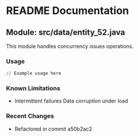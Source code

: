# README Documentation

## Module: src/data/entity_52.java

This module handles concurrency issues operations.

### Usage

```python
// Example usage here
```

### Known Limitations

- Intermittent failures Data corruption under load

### Recent Changes

- Refactored in commit a50b2ac2
